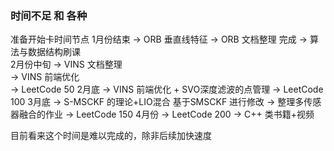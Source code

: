 
### 时间不足 和 各种
准备开始卡时间节点
1月份结束   -> ORB 垂直线特征
           -> ORB 文档整理         完成
           -> 算法与数据结构刷课       
2月份中旬   -> VINS 文档整理        
           -> VINS 前端优化        
           -> LeetCode 50
2月底       -> VINS 前端优化 + SVO深度滤波的点管理
           -> LeetCode 100
3月底       -> S-MSCKF 的理论+LIO混合 基于SMSCKF 进行修改
           -> 整理多传感器融合的作业
           -> LeetCode 150
4月份       -> LeetCode 200
           -> C++ 类书籍+视频


目前看来这个时间是难以完成的，除非后续加快速度